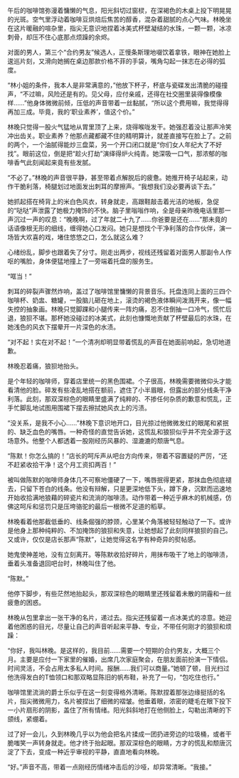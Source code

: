 午后的咖啡馆弥漫着慵懒的气息，阳光斜切过窗棂，在深褐色的木桌上投下明晃晃的光斑。空气里浮动着咖啡豆烘焙后焦苦的醇香，混杂着甜腻的点心气味。林晚坐在这片暖融的喧杂里，指尖无意识地捏着冰美式杯壁凝结的水珠，一颗一颗，冰凉刺骨，却压不住心底那点烦躁的余烬。

对面的男人，第三个“合约男友”候选人，正慢条斯理地啜饮着拿铁，眼神在她脸上逡巡片刻，又滑向她搁在桌边那款价格不菲的手袋，嘴角勾起一抹志在必得的弧度。

“林小姐的条件，我本人是非常满意的，”他放下杯子，杯底与瓷碟发出清脆的碰撞声，“不过嘛，风险还是有的。见父母，应付亲戚，还得在社交圈里装得像模像样……”他身体微微前倾，压低的声音带着一丝黏腻，“所以这个费用嘛，我觉得得再加三成。毕竟，我的‘职业素养’，值这个价。”

林晚只觉得一股火气猛地从胃里顶了上来，烧得喉咙发干。她强忍着没让那声冷笑冲出齿关。职业素养？他那点藏都藏不住的精明算计，就差直接写在脸上了。之前的两个，一个油腻得能炒三盘菜，另一个开口闭口就是“你们女人年纪大了不好找”。眼前这位，倒是把“趁火打劫”演绎得炉火纯青。她深吸一口气，那浓郁的咖啡香气此刻闻起来竟有些发腻。

“不必了。”林晚的声音很平静，甚至带着点解脱后的疲惫。她推开椅子站起来，动作干脆利落，椅腿划过地面发出刺耳的摩擦声。“我想我们没必要再谈下去。”

她抓起搭在椅背上的米白色风衣，转身就走，高跟鞋敲击着光洁的地板，急促的“哒哒”声泄露了她极力掩饰的不快。脑子里嗡嗡作响，全是母亲昨晚电话里那一声沉过一声的叹息：“晚晚啊，过了年就二十九了……你爸要是还在……”那未竟的话语像根无形的细线，缠得她心口发闷。她只是想找个干净利落的合作伙伴，演一场皆大欢喜的戏，堵住悠悠之口，怎么就这么难？

心绪纷乱，脚步也跟着失了分寸。刚走出两步，视线还残留着对面男人那副令人作呕的嘴脸，身体便猛地撞上了一旁端着托盘的服务生。

“哐当！”

刺耳的碎裂声骤然炸响，盖过了咖啡馆里慵懒的背景音乐。托盘连同上面的三四个咖啡杯、奶盅、糖罐，一股脑儿砸在地上，滚烫的褐色液体瞬间泼溅开来，像一幅失控的抽象画。林晚只觉脚踝和小腿传来一阵灼痛，忍不住倒抽一口冷气，慌忙后退，狼狈不堪。那杯她没碰过的冰美式，此刻也慷慨地贡献了杯壁最后的水珠，在她浅色的风衣下摆晕开一片深色的水渍。

“对不起！实在对不起！”一个清冽却明显带着慌乱的声音在她面前响起，急切地道歉。

林晚忍着痛，狼狈地抬头。

是个年轻的咖啡师，穿着店里统一的黑色围裙。个子很高，林晚需要微微仰头才能看清他的脸。碎发有些凌乱地搭在额前，遮住了小半眉眼，但露出的部分线条干净利落。此刻，那双深棕色的眼睛里盛满了纯粹的、不掺任何杂质的歉意和慌乱，正手忙脚乱地试图用围裙下摆去擦拭她风衣上的污渍。

“没关系，是我不小心……”林晚下意识地开口，目光掠过他微微发红的眼尾和紧抿的、缺乏血色的嘴唇。一种奇怪的直觉告诉她，这慌乱和狼狈似乎并不完全源于这场意外。他整个人都透着一股刚经历风暴的、湿漉漉的颓唐气息。

“陈默！你怎么搞的！”店长的呵斥声从吧台方向传来，带着不容置疑的严厉，“还不赶紧收拾干净！这个月工资扣两百！”

被叫做陈默的咖啡师身体几不可察地僵硬了一下，嘴唇抿得更紧，那抹血色彻底褪去，只留下苍白的线条。他没有辩解，只是更深地低下头，蹲下身，沉默而迅速地开始收拾满地狼藉的碎瓷片和流淌的咖啡渍。动作带着一种近乎麻木的机械感，仿佛这呵斥和惩罚只是压垮骆驼的最后一根微不足道的稻草。

林晚看着他那截低垂的、线条倔强的脖颈，心里某个角落被轻轻触动了一下。或许是他身上那种纯粹的、不加掩饰的狼狈和失意，让她想起了此刻同样狼狈的自己。又或许，仅仅是店长那声“陈默”，让她觉得这名字有种奇异的熨帖感。

她鬼使神差地，没有立刻离开。等陈默收拾好碎片，用抹布吸干了地上的咖啡渍，垂着头准备退回吧台时，林晚叫住了他。

“陈默。”

他停下脚步，有些茫然地抬起头，那双深棕色的眼睛里还残留着未散的阴霾和一丝疲惫的困惑。

林晚从包里拿出一张干净的名片，递过去。指尖还残留着一点冰美式的凉意。她迎着他困惑的目光，尽量让自己的声音听起来平静、专业，不带任何刚才的狼狈和烦躁：

“你好，我叫林晚。是这样的，我目前……需要一个短期的合约男友，大概三个月。主要是应付一下家里的催婚，出席几次家庭聚会，在朋友面前扮演一下情侣。时间灵活，不会占用太多私人时间。报酬……我们可以商量。”她顿了顿，目光扫过他洗得发白的T恤领口和那双略显陈旧的帆布鞋，补充了一句，“包吃住也行。”

咖啡馆里流淌的爵士乐似乎在这一刻变得格外清晰。陈默捏着那张边缘挺括的名片，指尖微微用力，名片被捏出了细微的褶皱。他垂着眼，浓密的睫毛在眼下投下一小片扇形的阴影，盖住了所有情绪。阳光斜斜地打在他侧脸上，勾勒出清晰的下颌线，紧绷着。

过了好一会儿，久到林晚几乎以为他会把名片揉成一团扔进旁边的垃圾桶，或者干脆嗤笑一声转身就走。他才终于抬起眼。那双深棕色的眼睛，方才的慌乱和颓唐沉淀了下去，变成一种近乎审视的平静，直直地看向林晚。

“好。”声音不高，带着一点刚经历情绪冲击后的沙哑，却异常清晰。“我接。”
